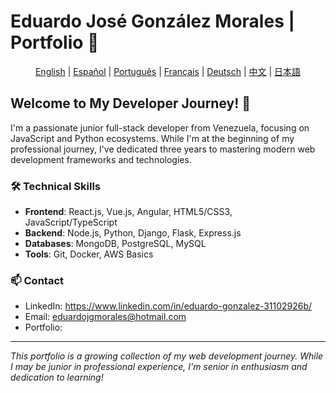 # Eduardo José González Morales | Portfolio 🚀

<div align="center">

[English](README.md) | [Español](./lang/README.es.md) | [Português](./lang/README.pt.md) | [Français](./lang/README.fr.md) | [Deutsch](./lang/README.de.md) | [中文](./lang/README.zh.md) | [日本語](./lang/README.jp.md)

</div>

## Welcome to My Developer Journey! 👋

I'm a passionate junior full-stack developer from Venezuela, focusing on JavaScript and Python ecosystems. While I'm at the beginning of my professional journey, I've dedicated three years to mastering modern web development frameworks and technologies.

### 🛠 Technical Skills
- **Frontend**: React.js, Vue.js, Angular, HTML5/CSS3, JavaScript/TypeScript
- **Backend**: Node.js, Python, Django, Flask, Express.js
- **Databases**: MongoDB, PostgreSQL, MySQL
- **Tools**: Git, Docker, AWS Basics

### 📫 Contact
- LinkedIn:  <a href="https://www.linkedin.com/in/eduardo-gonzalez-31102926b/" >https://www.linkedin.com/in/eduardo-gonzalez-31102926b/</a>
- Email:  <a href="mailto:eduardojgmorales@hotmail.com">eduardojgmorales@hotmail.com</a>
- Portfolio: 

---
*This portfolio is a growing collection of my web development journey. While I may be junior in professional experience, I'm senior in enthusiasm and dedication to learning!*
